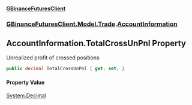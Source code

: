 #### [GBinanceFuturesClient](./index.md 'index')
### [GBinanceFuturesClient.Model.Trade](./GBinanceFuturesClient-Model-Trade.md 'GBinanceFuturesClient.Model.Trade').[AccountInformation](./GBinanceFuturesClient-Model-Trade-AccountInformation.md 'GBinanceFuturesClient.Model.Trade.AccountInformation')
## AccountInformation.TotalCrossUnPnl Property
Unrealized profit of crossed positions  
```csharp
public decimal TotalCrossUnPnl { get; set; }
```
#### Property Value
[System.Decimal](https://docs.microsoft.com/en-us/dotnet/api/System.Decimal 'System.Decimal')  
